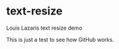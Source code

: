 text-resize
===========

Louis Lazaris text resize demo

This is just a test to see how GitHub works.
